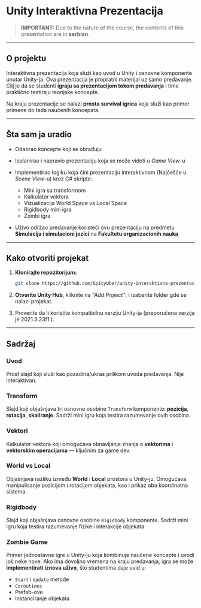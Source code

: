 # Unity Interaktivna Prezentacija

> **IMPORTANT:** Due to the nature of the course, the contents of this presentation are in **serbian**.

---

## O projektu

Interaktivna prezentacija koja služi kao uvod u Unity i osnovne komponente unutar Unity-ja.
Ova prezentacija je propratni materijal uz samo predavanje. Cilj je da se studenti **igraju sa prezentacijom tokom predavanja** i time praktično testiraju teorijske koncepte.

Na kraju prezentacije se nalazi **prosta survival igrica** koja služi kao primer primene do tada naučenih koncepata.

---

## Šta sam ja uradio

* Odabrao koncepte koji se obrađuju
* Isplanirao i napravio prezentaciju koja se može videti u *Game View*-u
* Implementirao logiku koja čini prezentaciju interaktivnom (Najčešće u *Scene View*-u)  kroz C# skripte:

  * Mini igra sa transformom
  * Kalkulator vektora
  * Vizualizacija World Space vs Local Space
  * Rigidbody mini igra
  * Zombi igra
* Uživo održao predavanje koristeći ovu prezentaciju na predmetu **Simulacija i simulacioni jezici** na **Fakultetu organizacionih nauka**

---

## Kako otvoriti projekat

1. **Klonirajte repozitorijum:**

   ```bash
   git clone https://github.com/SpicyUber/unity-interaktivna-prezentacija.git
   ```

2. **Otvorite Unity Hub**, kliknite na *"Add Project"*, i izaberite folder gde se nalazi projekat.

3. Proverite da li koristite kompatibilnu verziju Unity-ja (preporučena verzija je 2021.3.23f1 ).

---

## Sadržaj

### Uvod

Prost slajd koji služi kao pozadina/ukras prilikom uvoda predavanja. Nije interaktivan.

### Transform

Slajd koji objašnjava tri osnovne osobine `Transform` komponente: **pozicija**, **rotacija**, **skaliranje**.
Sadrži mini igru koja testira razumevanje ovih osobina.

### Vektori

Kalkulator vektora koji omogućava obnavljanje znanja o **vektorima** i **vektorskim operacijama** — ključnim za game dev.

### World vs Local

Objašnjava razliku između **World** i **Local** prostora u Unity-ju.
Omogućava manipulisanje pozicijom i rotacijom objekata, kao i prikaz oba koordinatna sistema.

### Rigidbody

Slajd koji objašnjava osnovne osobine `Rigidbody` komponente.
Sadrži mini igru koja testira razumevanje fizike i interakcije objekata.

### Zombie Game

Primer jednostavne igre u Unity-ju koja kombinuje naučene koncepte i uvodi još neke nove.
Ako ima dovoljno vremena na kraju predavanja, igra se može **implementirati iznova uživo**, što studentima daje uvid u:

* `Start` i `Update` metode
* `Coroutines`
* Prefab-ove
* Instanciranje objekata

